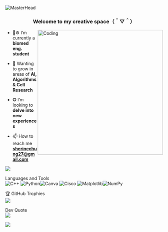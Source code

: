![MasterHead](https://img.mit.edu/files/images/202211/MIT-Neural-Networks-SL.gif)
<h3 align="center">Welcome to my creative space（＾▽＾）</h3>
<img align="right" alt="Coding" width="400" src="https://i.pinimg.com/originals/22/22/bf/2222bf4e61a9c909705972dc2e1ad26a.gif">

- 🧫⚙️ I’m currently a **biomed eng. student**

- 🌱 Wanting to grow in areas of **AI, Algorithms & Cell Research**

- ✪ I’m looking to **delve into new experiences**

- 📫 How to reach me **sherinechung27@gmail.com**

![](https://github-readme-stats.vercel.app/api?username=shes-cw&theme=tokyonight&hide_border=false&include_all_commits=false&count_private=false)<br/>

Languages and Tools <br/>
![C++](https://img.shields.io/badge/c++-%2300599C.svg?style=for-the-badge&logo=c%2B%2B&logoColor=white) ![Python](https://img.shields.io/badge/python-3670A0?style=for-the-badge&logo=python&logoColor=ffdd54)![Canva](https://img.shields.io/badge/Canva-%2300C4CC.svg?style=for-the-badge&logo=Canva&logoColor=white) ![Cisco](https://img.shields.io/badge/cisco-%23049fd9.svg?style=for-the-badge&logo=cisco&logoColor=black) ![Matplotlib](https://img.shields.io/badge/Matplotlib-%23ffffff.svg?style=for-the-badge&logo=Matplotlib&logoColor=black)![NumPy](https://img.shields.io/badge/numpy-%23013243.svg?style=for-the-badge&logo=numpy&logoColor=white)

🏆 GitHub Trophies <br/>
![](https://github-profile-trophy.vercel.app/?username=shes-cw&theme=tokyonight&no-frame=false&no-bg=false&margin-w=4)

Dev Quote <br/>
![](https://quotes-github-readme.vercel.app/api?type=horizontal&theme=tokyonight)

[![](https://visitcount.itsvg.in/api?id=shes-cw&icon=1&color=6)](https://visitcount.itsvg.in)

